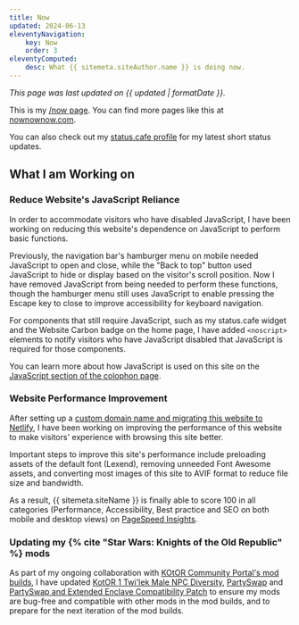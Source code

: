 ```yaml
---
title: Now
updated: 2024-06-13
eleventyNavigation:
    key: Now
    order: 3
eleventyComputed:
    desc: What {{ sitemeta.siteAuthor.name }} is doing now.
---
```


*This page was last updated on {{ updated | formatDate }}.*

This is my [/now page](https://nownownow.com/about). You can find more pages like this at [nownownow.com](https://nownownow.com/).

You can also check out my [status.cafe profile](https://status.cafe/users/leilukin) for my latest short status updates.

## What I am Working on

### Reduce Website's JavaScript Reliance

In order to accommodate visitors who have disabled JavaScript, I have been working on reducing this website's dependence on JavaScript to perform basic functions.

Previously, the navigation bar's hamburger menu on mobile needed JavaScript to open and close, while the "Back to top" button used JavaScript to hide or display based on the visitor's scroll position. Now I have removed JavaScript from being needed to perform these functions, though the hamburger menu still uses JavaScript to enable pressing the Escape key to close to improve accessibility for keyboard navigation.

For components that still require JavaScript, such as my status.cafe widget and the Website Carbon badge on the home page, I have added `<noscript>` elements to notify visitors who have JavaScript disabled that JavaScript is required for those components.

You can learn more about how JavaScript is used on this site on the [JavaScript section of the colophon page](/colophon/#javascript).

### Website Performance Improvement

After setting up a [custom domain name and migrating this website to Netlify](/blog/posts/2024-05-31-domain-name-hosting-change-leilukins-hub), I have been working on improving the performance of this website to make visitors' experience with browsing this site better.

Important steps to improve this site's performance include preloading assets of the default font (Lexend), removing unneeded Font Awesome assets, and converting most images of this site to AVIF format to reduce file size and bandwidth.

As a result, {{ sitemeta.siteName }} is finally able to score 100 in all categories (Performance, Accessibility, Best practice and SEO on both mobile and desktop views) on [PageSpeed Insights](https://pagespeed.web.dev/).

### Updating my {% cite "Star Wars: Knights of the Old Republic" %} mods

As part of my ongoing collaboration with [KOtOR Community Portal's mod builds](https://kotor.neocities.org/modding/), I have updated [KotOR 1 Twi'lek Male NPC Diversity](/projects/kotor1mods/#kotor-1-twilek-male-npc-diversity), [PartySwap](/projects/kotor2mods/#partyswap) and [PartySwap and Extended Enclave Compatibility Patch](/projects/kotor2mods/#partyswap-and-extended-enclave-compatibility-patch) to ensure my mods are bug-free and compatible with other mods in the mod builds, and to prepare for the next iteration of the mod builds.